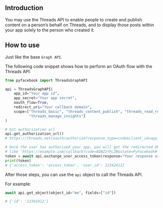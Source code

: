 ## Introduction

You may use the Threads API to enable people to create and publish content on a person’s behalf on Threads, and to
display those posts within your app solely to the person who created it.

## How to use

Just like the base `Graph API`.

The following code snippet shows how to perform an OAuth flow with the Threads API:

```python
from pyfacebook import ThreadsGraphAPI

api = ThreadsGraphAPI(
    app_id="Your app id",
    app_secret="Your app secret",
    oauth_flow=True,
    redirect_uri="Your callback domain",
    scope=["threads_basic", "threads_content_publish", "threads_read_replies", "threads_manage_replies",
           "threads_manage_insights"]
)

# Got authorization url
api.get_authorization_url()
# https://threads.net/oauth/authorize?response_type=code&client_id=app_id&redirect_uri=https%3A%2F%2Fexample.com%2Fcallback&scope=threads_basic%2Cthreads_content_publish%2Cthreads_read_replies%2Cthreads_manage_replies%2Cthreads_manage_insights&state=PyFacebook

# Once the user has authorized your app, you will get the redirected URL.
# like `https://example.com/callback?code=AQBZzYhLZB&state=PyFacebook#_`
token = await api.exchange_user_access_token(response="Your response url")
print(token)
# {'access_token': 'access_token', 'user_id': 12342412}
```

After those steps, you can use the `api` object to call the Threads API.

For example:

```python
await api.get_object(object_id="me", fields=["id"])

# {'id': '12342412'}
```

